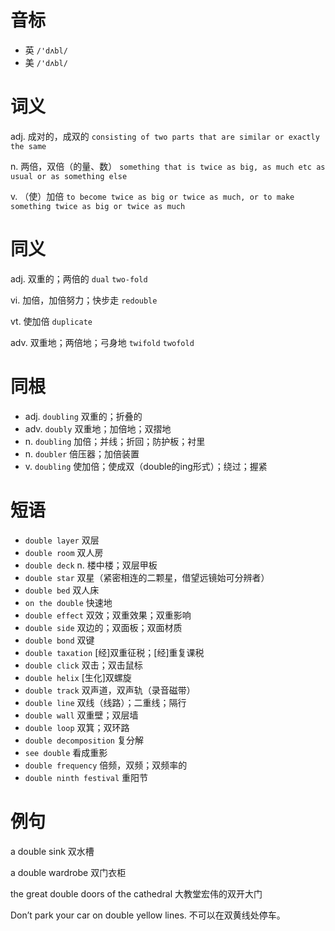 # 音标

- 英 `/'dʌbl/`
- 美 `/'dʌbl/`

# 词义

adj. 成对的，成双的
`consisting of two parts that are similar or exactly the same`

n. 两倍，双倍（的量、数）
`something that is twice as big, as much etc as usual or as something else`

v. （使）加倍
`to become twice as big or twice as much, or to make something twice as big or twice as much`

# 同义

adj. 双重的；两倍的
`dual` `two-fold`

vi. 加倍，加倍努力；快步走
`redouble`

vt. 使加倍
`duplicate`

adv. 双重地；两倍地；弓身地
`twifold` `twofold`

# 同根

- adj. `doubling` 双重的；折叠的
- adv. `doubly` 双重地；加倍地；双摺地
- n. `doubling` 加倍；并线；折回；防护板；衬里
- n. `doubler` 倍压器；加倍装置
- v. `doubling` 使加倍；使成双（double的ing形式）；绕过；握紧

# 短语

- `double layer` 双层
- `double room` 双人房
- `double deck` n. 楼中楼；双层甲板
- `double star` 双星（紧密相连的二颗星，借望远镜始可分辨者）
- `double bed` 双人床
- `on the double` 快速地
- `double effect` 双效；双重效果；双重影响
- `double side` 双边的；双面板；双面材质
- `double bond` 双键
- `double taxation` [经]双重征税；[经]重复课税
- `double click` 双击；双击鼠标
- `double helix` [生化]双螺旋
- `double track` 双声道，双声轨（录音磁带）
- `double line` 双线（线路）；二重线；隔行
- `double wall` 双重壁；双层墙
- `double loop` 双箕；双环路
- `double decomposition` 复分解
- `see double` 看成重影
- `double frequency` 倍频，双频；双频率的
- `double ninth festival` 重阳节

# 例句

a double sink
双水槽

a double wardrobe
双门衣柜

the great double doors of the cathedral
大教堂宏伟的双开大门

Don’t park your car on double yellow lines.
不可以在双黄线处停车。


